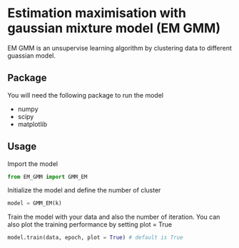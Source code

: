 # Estimation maximisation with gaussian mixture model (EM GMM)
EM GMM is an unsupervise learning algorithm by clustering data to different guassian model.

## Package
You will need the following package to run the model
- numpy
- scipy
- matplotlib

## Usage
Import the model
```python
from EM_GMM import GMM_EM
```
Initialize the model and define the number of cluster
```python
model = GMM_EM(k)
```
Train the model with your data and also the number of iteration. You can also plot the training performance by setting plot = True
```python
model.train(data, epoch, plot = True) # default is True
```
